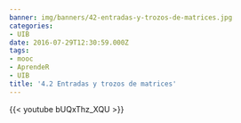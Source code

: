 ```yaml
---
banner: img/banners/42-entradas-y-trozos-de-matrices.jpg
categories:
- UIB
date: 2016-07-29T12:30:59.000Z
tags:
- mooc
- AprendeR
- UIB
title: '4.2 Entradas y trozos de matrices'
---
```




{{< youtube bUQxThz_XQU >}}
